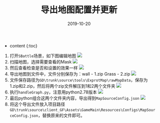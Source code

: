 ﻿---
layout: post
title: "导出地图配置并更新"
date: 2019-10-20
categories: Unity插件使用
tags: AStar
excerpt: Unity AStart插件导出地图配置
mathjax: true
---

* content
{:toc}

1. 打开`SBattle`场景，如下图编辑地图
![](https://longshilin.com/images/20191105232808.png)
2. 扫描地图，选择需要查看的Mask
![](https://longshilin.com/images/20191105232852.png)
3. 然后查看检查是否和设置的效果一样
![](https://longshilin.com/images/20191105232925.png)
4. 导出地图到文件中，文件分别保存为：wall - 1.zip  Grass - 2.zip
![](https://longshilin.com/images/20191105233009.png)
5. 文件保存路径为`GD\trunk\source\tools\ExprotMap\rawMapData`，保存为1.zip和2.zip，然后将两个zip文件解压到1和2两个文件夹
![](https://longshilin.com/images/20191105234133.png)
6. 执行`handleGraph.py`，注意用python2.78版本
![](https://longshilin.com/images/20191105234159.png)
7. 最后python组合这两个文件夹内容，导出得到`MapSourceConfig.json`
![](https://longshilin.com/images/20191105234336.png)
8. 将这个导出文件放入项目路径`GD\trunk\source\client_GF\Assets\GameMain\Resources\Configs\MapSourceConfig.json`，替换原来的文件即可。
<!--stackedit_data:
eyJoaXN0b3J5IjpbMTIwMDU3MzE4Ml19
-->